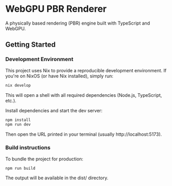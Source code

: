 # WebGPU PBR Renderer

A physically based rendering (PBR) engine built with TypeScript and WebGPU.

## Getting Started

### Development Environment

This project uses Nix to provide a reproducible development environment.
If you're on NixOS (or have Nix installed), simply run:
```bash
nix develop
```
This will open a shell with all required dependencies (Node.js, TypeScript, etc.).

Install dependencies and start the dev server:
```bash
npm install
npm run dev
```
Then open the URL printed in your terminal (usually http://localhost:5173).

### Build instructions

To bundle the project for production:
```bash
npm run build
```
The output will be available in the dist/ directory.
